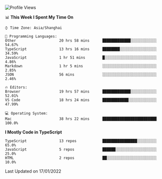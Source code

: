<!--START_SECTION:waka-->
![Profile Views](http://img.shields.io/badge/Profile%20Views-14-blue)

📊 **This Week I Spent My Time On** 

```text
⌚︎ Time Zone: Asia/Shanghai

💬 Programming Languages: 
Other                    20 hrs 58 mins      █████████████░░░░░░░░░░░░   54.67% 
TypeScript               13 hrs 16 mins      ████████░░░░░░░░░░░░░░░░░   34.59% 
JavaScript               1 hr 51 mins        █░░░░░░░░░░░░░░░░░░░░░░░░   4.86% 
Markdown                 1 hr 5 mins         ░░░░░░░░░░░░░░░░░░░░░░░░░   2.85% 
JSON                     56 mins             ░░░░░░░░░░░░░░░░░░░░░░░░░   2.46%

🔥 Editors: 
Browser                  19 hrs 57 mins      █████████████░░░░░░░░░░░░   52.01% 
VS Code                  18 hrs 24 mins      ████████████░░░░░░░░░░░░░   47.99%

💻 Operating System: 
Mac                      38 hrs 22 mins      █████████████████████████   100.0%

```

**I Mostly Code in TypeScript** 

```text
TypeScript               13 repos            ████████████████░░░░░░░░░   65.0% 
JavaScript               5 repos             ██████░░░░░░░░░░░░░░░░░░░   25.0% 
HTML                     2 repos             ██░░░░░░░░░░░░░░░░░░░░░░░   10.0%

```



 Last Updated on 17/01/2022
<!--END_SECTION:waka-->
